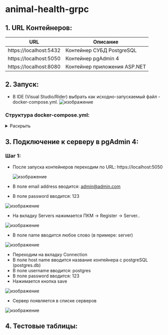 # animal-health-grpc

## 1. URL Контейнеров:

| URL | Описание |
|--|---|
| https://localhost:5432 | Контейнер СУБД PostgreSQL |
| https://localhost:5050 | Контейнер pgAdmin 4 |
| https://localhost:8080 | Контейнер приложения ASP.NET |
## 2. Запуск:

- В IDE (Visual Studio/Rider) выбрать как исходно-запускаемый файл - docker-compose.yml.
![изображение](https://github.com/xefheh/animal-health-grpc/assets/114147391/7d600978-d9ef-406e-9b7a-c93f4c8a1972)


### Структура docker-compose.yml:
<details>
  <summary>Раскрыть</summary>
  
```yml
services:
  animalhealth.api:
    image: animalhealth.api
    build:
      context: .
      dockerfile: AnimalHealth.API/Dockerfile
    depends_on: 
      - postgres.db
    environment:
      ConnectionStrings__DefaultConnection: "Host=postgres.db;Database=animalHealth;Username=postgres;Password=123"
    networks:
      - network
      
  postgres.db:
    restart: always
    image: postgres:latest
    environment:
      - POSTGRES_USER=postgres
      - POSTGRES_PASSWORD=123
      - POSTGRES_DB=animalHealth
    ports:
      - "5432:5432"
    networks:
      - network
    volumes:
      - ./AnimalHealth.API/SqlInitialize/sql_initialize.sql:/docker-entrypoint-initdb.d/init.sql
  
  pgadmin:
    image: dpage/pgadmin4:latest
    restart: always
    environment:
      PGADMIN_DEFAULT_EMAIL: admin@admin.com
      PGADMIN_DEFAULT_PASSWORD: 123
    ports:
      - "5050:80"
    depends_on: 
      - postgres.db
    networks:
      - network

networks:
  network:
```
</details>

## 3. Подключение к серверу в pgAdmin 4:
### Шаг 1:
- После запуска контейнеров переходим по URL: https://localhost:5050
  
  ![изображение](https://github.com/xefheh/animal-health-grpc/assets/114147391/d57c4952-328d-4907-9583-94655f0a352b)

- В поле email address вводится: admin@admin.com
- В поле password вводится: 123
  
 ![изображение](https://github.com/xefheh/animal-health-grpc/assets/114147391/969b0d45-4033-4e67-8f52-3b89bf30ea2a)

- На вкладку Servers нажимается ПКМ -> Register -> Server..
  
 ![изображение](https://github.com/xefheh/animal-health-grpc/assets/114147391/c1872765-3da3-47fa-a3e2-d993ddb4ab55)

- В поле name вводится любое слово (в примере: server)
  
 ![изображение](https://github.com/xefheh/animal-health-grpc/assets/114147391/9ffae3d4-23c4-4a7d-aba3-9270db7533d4)

- Переходим на вкладку Connection
- В поле host name вводится название контейнера с postgreSQL (postgres.db)
- В поле username вводится: postgres
- В поле password вводится: 123
- Нажимается кнопка save

![изображение](https://github.com/xefheh/animal-health-grpc/assets/114147391/c32a0471-bd19-4853-b88b-3280d497364c)

- Сервер появляется в списке серверов

![изображение](https://github.com/xefheh/animal-health-grpc/assets/114147391/7376293f-d39a-4301-a4bf-ace579d5879b)

## 4. Тестовые таблицы:


